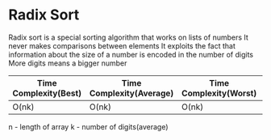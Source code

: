 # Radix Sort

Radix sort is a special sorting algorithm that works on lists of numbers
It never makes comparisons between elements
It exploits the fact that information about the size of a number is encoded in the number of digits
More digits means a bigger number

| Time Complexity(Best) | Time Complexity(Average) | Time Complexity(Worst) | Space Complexity |
| --------------------- | ------------------------ | ---------------------- | ---------------- |
| O(nk)                 | O(nk)                    | O(nk)                  | O(n+k)           |

n - length of array
k - number of digits(average)
